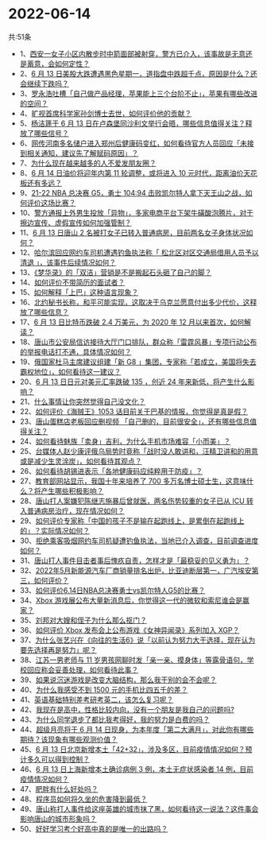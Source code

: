 # 2022-06-14
共:51条
- 1、[西安一女子小区内散步时中箭面部被射穿，警方已介入，该事故是无意还是蓄意，会如何定性？](https://www.zhihu.com/question/537473982)
- 2、[6 月 13 日美股大跌遭遇黑色星期一，道指盘中跌超千点，原因是什么？还会继续下跌吗？](https://www.zhihu.com/question/537554884)
- 3、[罗永浩吐槽「自己做产品经理，苹果能上三个台阶不止」，苹果有哪些改进的空间？](https://www.zhihu.com/question/537062572)
- 4、[旷视首席科学家孙剑博士去世，如何评价他的贡献？](https://www.zhihu.com/question/537635093)
- 5、[杨洁篪于 6 月 13 日在卢森堡同沙利文举行会晤，哪些信息值得关注？释放了哪些信号？](https://www.zhihu.com/question/537577331)
- 6、[网传河南多名储户进入郑州后健康码变红，如何看待官方人员回应「未接到相关通知，建议先了解赋码原因」？](https://www.zhihu.com/question/537428772)
- 7、[为什么现在越来越多的人不爱发朋友圈？](https://www.zhihu.com/question/537238663)
- 8、[6 月 14 日油价将迎年内第 11 轮调整，或将进入 10 元时代，距离油价天花板还有多远？](https://www.zhihu.com/question/536647999)
- 9、[21-22 NBA 总决赛 G5，勇士 104:94 击败凯尔特人拿下天王山之战，如何评价这场比赛？](https://www.zhihu.com/question/537597852)
- 10、[警方通报上外男生投放「异物」，多家电商平台下架牛磺酸泡腾片，对于擦边宣传、虚假宣传如何加强管制？](https://www.zhihu.com/question/537538150)
- 11、[6 月 13 日唐山 2 名被打女子已转入普通病房，目前两名女子身体状况如何？](https://www.zhihu.com/question/537529834)
- 12、[哈尔滨回应网约车司机遭遇钓鱼执法称「 松北区对区交通局借用人员予以清退 」，该事件后续情况如何？](https://www.zhihu.com/question/537540799)
- 13、[《梦华录》的「双洁」营销是不是搬起石头砸了自己的脚？](https://www.zhihu.com/question/537427744)
- 14、[如何评价不带简历的面试者？](https://www.zhihu.com/question/275075024)
- 15、[如何解释「上巴」这种语言现象？](https://www.zhihu.com/question/525069049)
- 16、[北约秘书长称，和平可能实现，这取决于乌克兰愿意付出多少代价，这释放了哪些信息？](https://www.zhihu.com/question/537534863)
- 17、[6 月 13 日比特币跌破 2.4 万美元，为 2020 年 12 月以来首次，如何解读？](https://www.zhihu.com/question/537554619)
- 18、[唐山市公安局信访接待大厅门口排队，群众称「雷霆风暴」专项行动公布的举报电话打不通，具体情况如何？](https://www.zhihu.com/question/537528422)
- 19、[俄国家杜马主席建议组建「新 G8 」集团，专家称「若成立，美国将失去霸权地位」，如何看待这一建议？](https://www.zhihu.com/question/537466747)
- 20、[6 月 13 日日元对美元汇率跌破 135 ，创近 24 年来新低，将产生什么影响？](https://www.zhihu.com/question/537494860)
- 21、[什么事情让你突然觉得自己没文化？](https://www.zhihu.com/question/308784456)
- 22、[如何评价《海贼王》1053 话目前关于巴基的情报，你觉得是真是假？](https://www.zhihu.com/question/535622008)
- 23、[唐山蛋糕店老板回应删视频 「自己删的，目前很安全」，还有哪些信息值得关注？](https://www.zhihu.com/question/537487508)
- 24、[如何看待魅族「卖身」吉利，为什么手机市场难容「小而美」？](https://www.zhihu.com/question/537502222)
- 25、[台媒体人赵少康评俄乌局势时竟称「战时没人敢讲和，汪精卫讲和的用意或是减少生灵涂炭」，如何看待其观点？](https://www.zhihu.com/question/537459834)
- 26、[如何看待胡锡进表示「各地健康码应纯粹用于防疫」？](https://www.zhihu.com/question/537608959)
- 27、[教育部网站显示，我国十年来培养了 700 多万名博士硕士生，这意味什么？将产生哪些积极影响？](https://www.zhihu.com/question/537625665)
- 28、[唐山打人案嫌犯陈继志施暴后曾就医，两名伤势较重的女子已从 ICU 转入普通病房治疗，现在情况如何？](https://www.zhihu.com/question/537610856)
- 29、[如何评价专家称「中国的孩子不是输在起跑线上，是累倒在起跑线上的」？实际情况如何？](https://www.zhihu.com/question/536880111)
- 30、[拒绝乘客吸烟网约车司机疑遭钓鱼执法，当地已介入调查，目前调查进度如何？](https://www.zhihu.com/question/537493436)
- 31、[唐山打人事件目击者事后愧疚自责，怎样才是「最稳妥的见义勇为」？](https://www.zhihu.com/question/537343802)
- 32、[2022年5月新能源汽车厂商销量排名出炉，比亚迪断层第一，广汽埃安第三，如何评价？](https://www.zhihu.com/question/537052706)
- 33、[如何评价6.14日NBA总决赛勇士vs凯尔特人G5的比赛？](https://www.zhihu.com/question/537609343)
- 34、[Xbox 游戏展公布大量新消息后，你觉得这一代的微软和索尼谁会是赢家？](https://www.zhihu.com/question/537470027)
- 35、[刘邦对大嫂和侄子为什么那么抠门？](https://www.zhihu.com/question/522805788)
- 36、[如何评价 Xbox 发布会上公布游戏《女神异闻录》系列加入 XGP？](https://www.zhihu.com/question/537418578)
- 37、[为什么张艺兴在《向往的生活6》说「以前认为努力大于选择，现在认为要先选择再是努力」呢？](https://www.zhihu.com/question/537303653)
- 38、[江苏一男老师与 11 岁男孩网聊时发「亲一亲、摸身体」等露骨语句，学校回应称会妥善处理，如何看待此事？](https://www.zhihu.com/question/537613130)
- 39、[如果说沉迷游戏是改变大脑结构，那么我干别的会不会呢？](https://www.zhihu.com/question/537333243)
- 40、[为什么我感受不到 1500 元的手机比四五千的差？](https://www.zhihu.com/question/507165903)
- 41、[英语基础特别差考研考英二，该怎么复习呢？](https://www.zhihu.com/question/524598239)
- 42、[我现在是高中，性格比较内向，没有一个朋友是我自己的问题吗?](https://www.zhihu.com/question/536211970)
- 43、[为什么同学退步了都比我考得好，我的努力是白费的吗？](https://www.zhihu.com/question/534642059)
- 44、[超级月亮将于 6 月 14 日现身，为本年度「第二大满月」，对此你有哪些期待？该现象有哪些观测价值？](https://www.zhihu.com/question/535549175)
- 45、[6 月 13 日北京新增本土「42+32」，涉及多区，目前疫情情况如何？预计多久可以得到控制？](https://www.zhihu.com/question/537597848)
- 46、[6 月 13 日上海新增本土确诊病例 3 例，本土无症状感染者 14 例，目前疫情情况如何？](https://www.zhihu.com/question/537597210)
- 47、[肥胖有什么好处吗？](https://www.zhihu.com/question/471700789)
- 48、[程序员如何将久坐的危害降到最低？](https://www.zhihu.com/question/22942209)
- 49、[唐山称打人事件给这座英雄的城市抹了黑，如何看待这一说法？这件事会影响唐山的城市形象吗？](https://www.zhihu.com/question/537494813)
- 50、[好好学习考个好高中真的是唯一的出路吗？](https://www.zhihu.com/question/536554313)